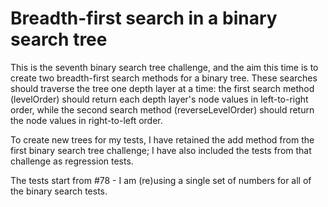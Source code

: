 # Breadth-first search in a binary search tree

This is the seventh binary search tree challenge, and the aim this time is to create two breadth-first search methods for a binary tree. These searches should traverse the tree one depth layer at a time: the first search method (levelOrder) should return each depth layer's node values in left-to-right order, while the second search method (reverseLevelOrder) should return the node values in right-to-left order.

To create new trees for my tests, I have retained the add method from the first binary search tree challenge; I have also included the tests from that challenge as regression tests.

The tests start from #78 - I am (re)using a single set of numbers for all of the binary search tests.